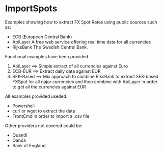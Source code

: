 # ImportSpots
Examples showing how to extract FX Spot Rates using public sources such as:
- ECB         (European Central Bank)
- ApiLayer    A free web service offering real time data for all currencies
- RijksBank   The Swedish Central Bank.
                 
Functional examples have been provided
1) ApiLayer   ==> Simple extract of all currencies against Euro
2) ECB-EUR    ==> Extract daily data against EUR
3) SEK-Based  ==> Mix approach to combine RiksBank to extract
SEK-based FXSpot for all najor currencies and then combine with
ApiLayer in order to get all the currencies against EUR

All examples provided useded:
- Powershell
- curl or wget to extract the data 
- FrontCmd in order to import a .csv file
                                         
Other providers not covered could be:
- Quandl                             
- Oanda                              
- Bank of England
